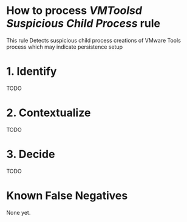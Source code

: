 # How to process *VMToolsd Suspicious Child Process* rule
This rule Detects suspicious child process creations of VMware Tools process which may indicate persistence setup

# 1. Identify
TODO

# 2. Contextualize
TODO

# 3. Decide
TODO

# Known False Negatives
None yet.
